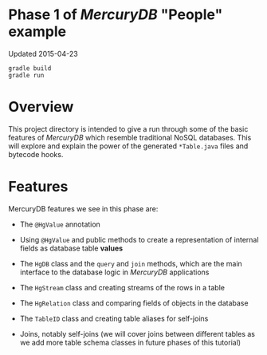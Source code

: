 # Phase 1 of *MercuryDB* "People" example

Updated 2015-04-23

    gradle build
    gradle run

# Overview

This project directory is intended to give a run through some of the basic
features of *MercuryDB* which resemble traditional NoSQL databases. This will
explore and explain the power of the generated `*Table.java` files and bytecode
hooks.

# Features

MercuryDB features we see in this phase are:

* The `@HgValue` annotation

* Using `@HgValue` and public methods to create a representation of internal
  fields as database table **values**

* The `HgDB` class and the `query` and `join` methods, which are the main
  interface to the database logic in *MercuryDB* applications

* The `HgStream` class and creating streams of the rows in a table

* The `HgRelation` class and comparing fields of objects in the database

* The `TableID` class and creating table aliases for self-joins

* Joins, notably self-joins (we will cover joins between different tables as we
  add more table schema classes in future phases of this tutorial)
